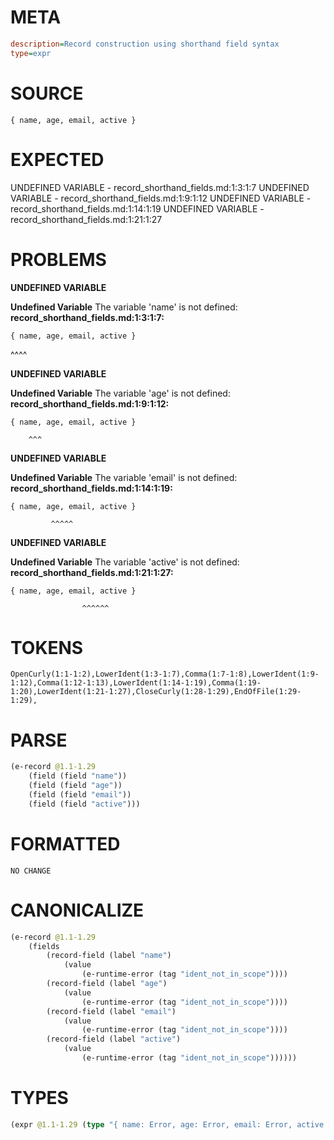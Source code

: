 # META
~~~ini
description=Record construction using shorthand field syntax
type=expr
~~~
# SOURCE
~~~roc
{ name, age, email, active }
~~~
# EXPECTED
UNDEFINED VARIABLE - record_shorthand_fields.md:1:3:1:7
UNDEFINED VARIABLE - record_shorthand_fields.md:1:9:1:12
UNDEFINED VARIABLE - record_shorthand_fields.md:1:14:1:19
UNDEFINED VARIABLE - record_shorthand_fields.md:1:21:1:27
# PROBLEMS
**UNDEFINED VARIABLE**

**Undefined Variable**
The variable 'name' is not defined:
**record_shorthand_fields.md:1:3:1:7:**
```roc
{ name, age, email, active }
```
  ^^^^


**UNDEFINED VARIABLE**

**Undefined Variable**
The variable 'age' is not defined:
**record_shorthand_fields.md:1:9:1:12:**
```roc
{ name, age, email, active }
```
        ^^^


**UNDEFINED VARIABLE**

**Undefined Variable**
The variable 'email' is not defined:
**record_shorthand_fields.md:1:14:1:19:**
```roc
{ name, age, email, active }
```
             ^^^^^


**UNDEFINED VARIABLE**

**Undefined Variable**
The variable 'active' is not defined:
**record_shorthand_fields.md:1:21:1:27:**
```roc
{ name, age, email, active }
```
                    ^^^^^^


# TOKENS
~~~zig
OpenCurly(1:1-1:2),LowerIdent(1:3-1:7),Comma(1:7-1:8),LowerIdent(1:9-1:12),Comma(1:12-1:13),LowerIdent(1:14-1:19),Comma(1:19-1:20),LowerIdent(1:21-1:27),CloseCurly(1:28-1:29),EndOfFile(1:29-1:29),
~~~
# PARSE
~~~clojure
(e-record @1.1-1.29
	(field (field "name"))
	(field (field "age"))
	(field (field "email"))
	(field (field "active")))
~~~
# FORMATTED
~~~roc
NO CHANGE
~~~
# CANONICALIZE
~~~clojure
(e-record @1.1-1.29
	(fields
		(record-field (label "name")
			(value
				(e-runtime-error (tag "ident_not_in_scope"))))
		(record-field (label "age")
			(value
				(e-runtime-error (tag "ident_not_in_scope"))))
		(record-field (label "email")
			(value
				(e-runtime-error (tag "ident_not_in_scope"))))
		(record-field (label "active")
			(value
				(e-runtime-error (tag "ident_not_in_scope"))))))
~~~
# TYPES
~~~clojure
(expr @1.1-1.29 (type "{ name: Error, age: Error, email: Error, active: Error }"))
~~~
